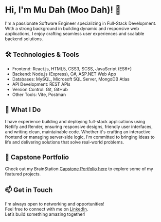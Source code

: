 # Hi, I'm Mu Dah (Moo Dah)! 👋
I'm a passionate Software Engineer specializing in Full-Stack Development. With a strong background in building dynamic and responsive web applications, I enjoy crafting seamless user experiences and scalable backend solutions.

## 🛠️ Technologies & Tools
* Frontend: React.js, HTML5, CSS3, SCSS, JavaScript (ES6+)
* Backend: Node.js (Express), C#, ASP.NET Web App
* Databases: MySQL, Microsoft SQL Server, MongoDB Atlas
* API Development: REST APIs
* Version Control: Git, GitHub
* Other Tools: Vite, Postman

## 🚀 What I Do
I have experience building and deploying full-stack applications using Netlify and Render, ensuring responsive designs, friendly user interfaces, and writing clean, maintainable code. Whether it's crafting an interactive frontend or managing server-side logic, I'm committed to bringing ideas to life and delivering solutions that solve real-world problems.

## 📂 Capstone Portfolio
Check out my BrainStation <a href="https://muport.netlify.app/">Capstone Portfolio here</a> to explore some of my featured projects.

## 📫 Get in Touch
I'm always open to networking and opportunities!\
Feel free to connect with me on <a href="https://www.linkedin.com/in/mu-dah/">LinkedIn</a>.\
Let’s build something amazing together!
